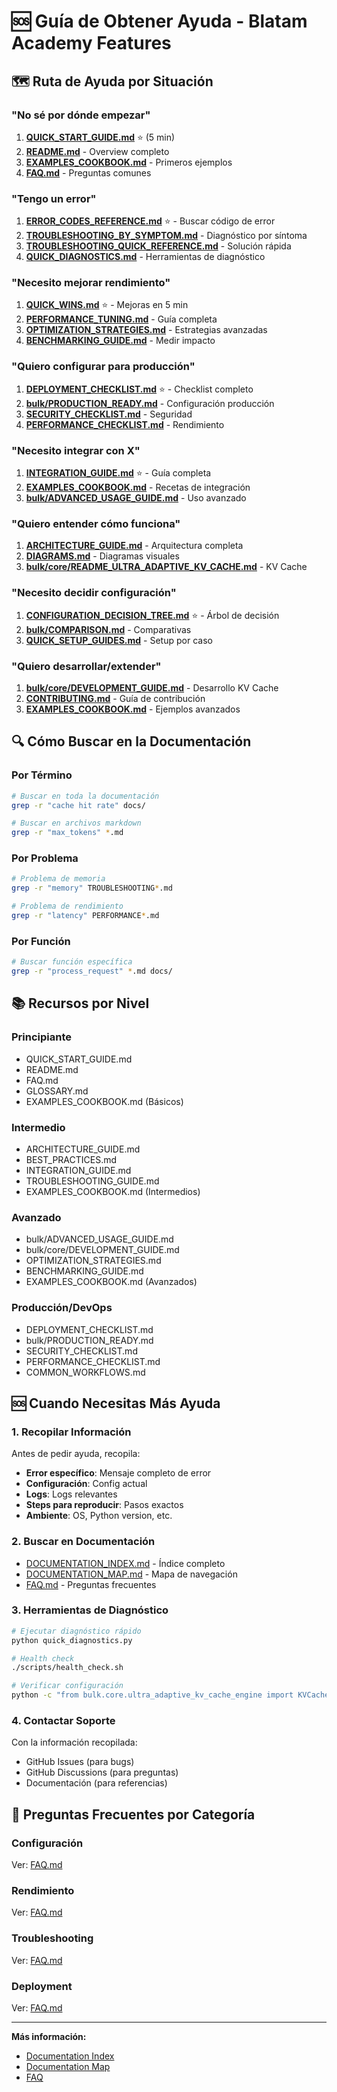 # 🆘 Guía de Obtener Ayuda - Blatam Academy Features

## 🗺️ Ruta de Ayuda por Situación

### "No sé por dónde empezar"

1. **[QUICK_START_GUIDE.md](QUICK_START_GUIDE.md)** ⭐ (5 min)
2. **[README.md](README.md)** - Overview completo
3. **[EXAMPLES_COOKBOOK.md](EXAMPLES_COOKBOOK.md)** - Primeros ejemplos
4. **[FAQ.md](FAQ.md)** - Preguntas comunes

### "Tengo un error"

1. **[ERROR_CODES_REFERENCE.md](ERROR_CODES_REFERENCE.md)** ⭐ - Buscar código de error
2. **[TROUBLESHOOTING_BY_SYMPTOM.md](TROUBLESHOOTING_BY_SYMPTOM.md)** - Diagnóstico por síntoma
3. **[TROUBLESHOOTING_QUICK_REFERENCE.md](TROUBLESHOOTING_QUICK_REFERENCE.md)** - Solución rápida
4. **[QUICK_DIAGNOSTICS.md](QUICK_DIAGNOSTICS.md)** - Herramientas de diagnóstico

### "Necesito mejorar rendimiento"

1. **[QUICK_WINS.md](QUICK_WINS.md)** ⭐ - Mejoras en 5 min
2. **[PERFORMANCE_TUNING.md](PERFORMANCE_TUNING.md)** - Guía completa
3. **[OPTIMIZATION_STRATEGIES.md](OPTIMIZATION_STRATEGIES.md)** - Estrategias avanzadas
4. **[BENCHMARKING_GUIDE.md](BENCHMARKING_GUIDE.md)** - Medir impacto

### "Quiero configurar para producción"

1. **[DEPLOYMENT_CHECKLIST.md](DEPLOYMENT_CHECKLIST.md)** ⭐ - Checklist completo
2. **[bulk/PRODUCTION_READY.md](bulk/PRODUCTION_READY.md)** - Configuración producción
3. **[SECURITY_CHECKLIST.md](SECURITY_CHECKLIST.md)** - Seguridad
4. **[PERFORMANCE_CHECKLIST.md](PERFORMANCE_CHECKLIST.md)** - Rendimiento

### "Necesito integrar con X"

1. **[INTEGRATION_GUIDE.md](INTEGRATION_GUIDE.md)** ⭐ - Guía completa
2. **[EXAMPLES_COOKBOOK.md](EXAMPLES_COOKBOOK.md)** - Recetas de integración
3. **[bulk/ADVANCED_USAGE_GUIDE.md](bulk/ADVANCED_USAGE_GUIDE.md)** - Uso avanzado

### "Quiero entender cómo funciona"

1. **[ARCHITECTURE_GUIDE.md](ARCHITECTURE_GUIDE.md)** - Arquitectura completa
2. **[DIAGRAMS.md](DIAGRAMS.md)** - Diagramas visuales
3. **[bulk/core/README_ULTRA_ADAPTIVE_KV_CACHE.md](bulk/core/README_ULTRA_ADAPTIVE_KV_CACHE.md)** - KV Cache

### "Necesito decidir configuración"

1. **[CONFIGURATION_DECISION_TREE.md](CONFIGURATION_DECISION_TREE.md)** ⭐ - Árbol de decisión
2. **[bulk/COMPARISON.md](bulk/COMPARISON.md)** - Comparativas
3. **[QUICK_SETUP_GUIDES.md](QUICK_SETUP_GUIDES.md)** - Setup por caso

### "Quiero desarrollar/extender"

1. **[bulk/core/DEVELOPMENT_GUIDE.md](bulk/core/DEVELOPMENT_GUIDE.md)** - Desarrollo KV Cache
2. **[CONTRIBUTING.md](CONTRIBUTING.md)** - Guía de contribución
3. **[EXAMPLES_COOKBOOK.md](EXAMPLES_COOKBOOK.md)** - Ejemplos avanzados

## 🔍 Cómo Buscar en la Documentación

### Por Término

```bash
# Buscar en toda la documentación
grep -r "cache hit rate" docs/

# Buscar en archivos markdown
grep -r "max_tokens" *.md
```

### Por Problema

```bash
# Problema de memoria
grep -r "memory" TROUBLESHOOTING*.md

# Problema de rendimiento
grep -r "latency" PERFORMANCE*.md
```

### Por Función

```bash
# Buscar función específica
grep -r "process_request" *.md docs/
```

## 📚 Recursos por Nivel

### Principiante
- QUICK_START_GUIDE.md
- README.md
- FAQ.md
- GLOSSARY.md
- EXAMPLES_COOKBOOK.md (Básicos)

### Intermedio
- ARCHITECTURE_GUIDE.md
- BEST_PRACTICES.md
- INTEGRATION_GUIDE.md
- TROUBLESHOOTING_GUIDE.md
- EXAMPLES_COOKBOOK.md (Intermedios)

### Avanzado
- bulk/ADVANCED_USAGE_GUIDE.md
- bulk/core/DEVELOPMENT_GUIDE.md
- OPTIMIZATION_STRATEGIES.md
- BENCHMARKING_GUIDE.md
- EXAMPLES_COOKBOOK.md (Avanzados)

### Producción/DevOps
- DEPLOYMENT_CHECKLIST.md
- bulk/PRODUCTION_READY.md
- SECURITY_CHECKLIST.md
- PERFORMANCE_CHECKLIST.md
- COMMON_WORKFLOWS.md

## 🆘 Cuando Necesitas Más Ayuda

### 1. Recopilar Información

Antes de pedir ayuda, recopila:

- **Error específico**: Mensaje completo de error
- **Configuración**: Config actual
- **Logs**: Logs relevantes
- **Steps para reproducir**: Pasos exactos
- **Ambiente**: OS, Python version, etc.

### 2. Buscar en Documentación

- [DOCUMENTATION_INDEX.md](DOCUMENTATION_INDEX.md) - Índice completo
- [DOCUMENTATION_MAP.md](DOCUMENTATION_MAP.md) - Mapa de navegación
- [FAQ.md](FAQ.md) - Preguntas frecuentes

### 3. Herramientas de Diagnóstico

```bash
# Ejecutar diagnóstico rápido
python quick_diagnostics.py

# Health check
./scripts/health_check.sh

# Verificar configuración
python -c "from bulk.core.ultra_adaptive_kv_cache_engine import KVCacheConfig; print(KVCacheConfig())"
```

### 4. Contactar Soporte

Con la información recopilada:
- GitHub Issues (para bugs)
- GitHub Discussions (para preguntas)
- Documentación (para referencias)

## 🎯 Preguntas Frecuentes por Categoría

### Configuración
Ver: [FAQ.md](FAQ.md#configuración)

### Rendimiento
Ver: [FAQ.md](FAQ.md#rendimiento)

### Troubleshooting
Ver: [FAQ.md](FAQ.md#troubleshooting)

### Deployment
Ver: [FAQ.md](FAQ.md#deployment)

---

**Más información:**
- [Documentation Index](DOCUMENTATION_INDEX.md)
- [Documentation Map](DOCUMENTATION_MAP.md)
- [FAQ](FAQ.md)

